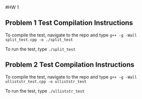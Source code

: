 #HW 1

## Problem 1 Test Compilation Instructions

To compile the test, navigate to the repo and type `g++ -g -Wall split_test.cpp -o ./split_test`

To run the test, type `./split_test`

## Problem 2 Test Compilation Instructions

To compile the test, navigate to the repo and type `g++ -g -Wall ulliststr_test.cpp -o ulliststr_test`

To run the test, type `./ulliststr_test`